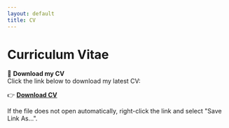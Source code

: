 ```yaml
---
layout: default
title: CV
---
```


# Curriculum Vitae

📄 **Download my CV**  
Click the link below to download my latest CV:

👉 **[Download CV](cv.pdf)**

If the file does not open automatically, right-click the link and select "Save Link As...".
